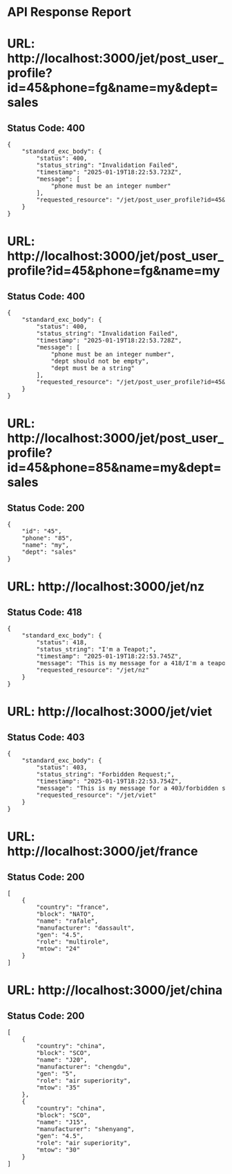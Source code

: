 <h1>API Response Report</h1>
<h1>URL: http://localhost:3000/jet/post_user_profile?id=45&phone=fg&name=my&dept=sales</h1>
<h2>Status Code: 400</h2>
<pre>{
    "standard_exc_body": {
        "status": 400,
        "status_string": "Invalidation Failed",
        "timestamp": "2025-01-19T18:22:53.723Z",
        "message": [
            "phone must be an integer number"
        ],
        "requested_resource": "/jet/post_user_profile?id=45&phone=fg&name=my&dept=sales"
    }
}</pre>
<h1>URL: http://localhost:3000/jet/post_user_profile?id=45&phone=fg&name=my</h1>
<h2>Status Code: 400</h2>
<pre>{
    "standard_exc_body": {
        "status": 400,
        "status_string": "Invalidation Failed",
        "timestamp": "2025-01-19T18:22:53.728Z",
        "message": [
            "phone must be an integer number",
            "dept should not be empty",
            "dept must be a string"
        ],
        "requested_resource": "/jet/post_user_profile?id=45&phone=fg&name=my"
    }
}</pre>
<h1>URL: http://localhost:3000/jet/post_user_profile?id=45&phone=85&name=my&dept=sales</h1>
<h2>Status Code: 200</h2>
<pre>{
    "id": "45",
    "phone": "85",
    "name": "my",
    "dept": "sales"
}</pre>
<h1>URL: http://localhost:3000/jet/nz</h1>
<h2>Status Code: 418</h2>
<pre>{
    "standard_exc_body": {
        "status": 418,
        "status_string": "I'm a Teapot;",
        "timestamp": "2025-01-19T18:22:53.745Z",
        "message": "This is my message for a 418/I'm a teapot status code",
        "requested_resource": "/jet/nz"
    }
}</pre>
<h1>URL: http://localhost:3000/jet/viet</h1>
<h2>Status Code: 403</h2>
<pre>{
    "standard_exc_body": {
        "status": 403,
        "status_string": "Forbidden Request;",
        "timestamp": "2025-01-19T18:22:53.754Z",
        "message": "This is my message for a 403/forbidden status code",
        "requested_resource": "/jet/viet"
    }
}</pre>
<h1>URL: http://localhost:3000/jet/france</h1>
<h2>Status Code: 200</h2>
<pre>[
    {
        "country": "france",
        "block": "NATO",
        "name": "rafale",
        "manufacturer": "dassault",
        "gen": "4.5",
        "role": "multirole",
        "mtow": "24"
    }
]</pre>
<h1>URL: http://localhost:3000/jet/china</h1>
<h2>Status Code: 200</h2>
<pre>[
    {
        "country": "china",
        "block": "SCO",
        "name": "J20",
        "manufacturer": "chengdu",
        "gen": "5",
        "role": "air superiority",
        "mtow": "35"
    },
    {
        "country": "china",
        "block": "SCO",
        "name": "J15",
        "manufacturer": "shenyang",
        "gen": "4.5",
        "role": "air superiority",
        "mtow": "30"
    }
]</pre>
